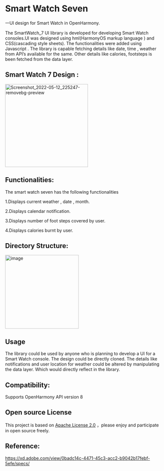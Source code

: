 # Smart Watch Seven
 
一UI design for Smart Watch in OpenHarmony.

The SmartWatch_7 UI library is developed for developing Smart Watch consoles.UI was designed using hml(HarmonyOS
markup language ) and CSS(cascading style sheets). The functionalities were added using
Javascript .
The library is capable fetching details like date, time , weather from API’s available for the
same. Other details like calories, footsteps is been fetched from the data layer.

## Smart Watch 7 Design :

<img width="268" alt="Screenshot_2022-05-12_225247-removebg-preview" src="https://user-images.githubusercontent.com/105449448/168287925-f823ce37-e2e2-4e4c-bd4e-4a908286d42e.png">

## Functionalities:

The smart watch seven has the following functionalities

1.Displays current weather , date , month.

2.Displays calendar notification.

3.Displays number of foot steps covered by user.

4.Displays calories burnt by user.

## Directory Structure:

<img width="238" alt="image" src="https://user-images.githubusercontent.com/105449448/175220657-bdb04224-54fb-4f49-8386-64ad075b556d.png">

## Usage 
The library could be used by anyone who is planning to develop a UI for a Smart Watch console.
The design could be directly cloned.
The details like notifications and user location for weather could be altered by manipulating the
data layer.
Which would directly reflect in the library.

## Compatibility:
Supports OpenHarmony API version 8


## Open source License
This project is based on [Apache License 2.0](https://gitee.com/openharmony-sig/Dropdown/blob/master/LICENSE.txt) ，please enjoy and participate in open source freely.

## Reference:

https://xd.adobe.com/view/0badc14c-4471-45c3-acc2-b9042b17febf-5efe/specs/

